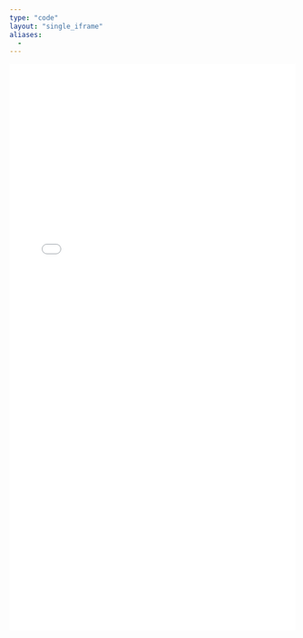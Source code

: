 ```yaml
---
type: "code"
layout: "single_iframe"
aliases:
  - 
---
```


<iframe class="bad-iframe" src="/pages/after_effects/index.html" style="border: 0" width="100%" height="1000" referrerpolicy="same-origin" seamless></iframe>

